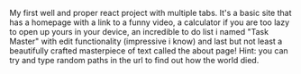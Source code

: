 My first well and proper react project with multiple tabs. It's a basic site that has a homepage with a link to a funny video, a calculator if you are too lazy to open up yours in your device, an incredible to do list i named "Task Master" with edit functionality (impressive i know) and last but not least a beautifully crafted masterpiece of text called the about page! Hint: you can try and type random paths in the url to find out how the world died.
